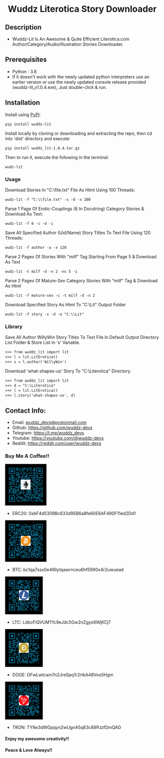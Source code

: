 <h1 align="center">Wuddz Literotica Story Downloader</h1>

## Description
 - Wuddz-Lit Is An Awesome & Quite Efficient Literotica.com Author/Category/Audio/Illustration Stories Downloader.

## Prerequisites
 - Python : 3.6
 - If it doesn't work with the newly updated python interpreters use an earlier version
   or use the newly updated console release provided (wuddz-lit_v1.0.4.exe), Just double-click & run.

## Installation
Install using [PyPI](https://pypi.org/project/wuddz-lit):
```
pip install wuddz-lit
```
Install locally by cloning or downloading and extracting the repo, then cd into 'dist' directory and execute:
```
pip install wuddz_lit-1.0.4.tar.gz
```
Then to run it, execute the following in the terminal:
```
wudz-lit
```

### Usage
Download Stories In "C:\\file.txt" File As Html Using 100 Threads:
```
wudz-lit -f "C:\\file.txt" -s -d -x 100
```
Parse 1 Page Of Erotic-Couplings (6 In Docstring) Category Stories & Download As Text:
```
wudz-lit -f 6 -c -d -i
```
Save All Specified Author (Uid/Name) Story Titles To Text File Using 120 Threads:
```
wudz-lit -f author -a -x 120
```
Parse 2 Pages Of Stories With "milf" Tag Starting From Page 5 & Download As Text
```
wudz-lit -t milf -d -n 2 -ns 5 -i
```
Parse 2 Pages Of Mature-Sex Category Stories With "milf" Tag & Download As Html
```
wudz-lit -f mature-sex -c -t milf -d -n 2
```
Download Specified Story As Html To "C:\\Lit" Output Folder
```
wudz-lit -f story -s -d -o "C:\\Lit"
```

### Library
Save All Author WillyWin Story Titles To Text File In Default Output Directory List Folder & Store List In 's' Variable.
```
>>> from wuddz_lit import lit
>>> l = lit.LitErotica()
>>> s = l.author('WillyWin')
```
Download 'what-shapes-us' Story To "C:\\Literotica" Directory.
```
>>> from wuddz_lit import lit
>>> d = "C:\Literotica"
>>> l = lit.LitErotica()
>>> l.story('what-shapes-us', d)
```

## Contact Info:
 - Email:     wuddz_devs@protonmail.com
 - Github:    https://github.com/wuddz-devs
 - Telegram:  https://t.me/wuddz_devs
 - Youtube:   https://youtube.com/@wuddz-devs
 - Reddit:    https://reddit.com/user/wuddz-devs

### Buy Me A Coffee!!
![Alt Text](https://raw.githubusercontent.com/wuddz-devs/wuddz-devs/main/assets/eth.png)
 - ERC20:    0xbF4d5309Bc633d95B6a8fe60E6AF490F11ed2Dd1

![Alt Text](https://raw.githubusercontent.com/wuddz-devs/wuddz-devs/main/assets/btc.png)
 - BTC:      bc1qa7ssx0e4l6lytqawrnceu6hf5990x4r2uwuead

![Alt Text](https://raw.githubusercontent.com/wuddz-devs/wuddz-devs/main/assets/ltc.png)
 - LTC:      LdbcFiQVUMTfc9eJdc5Gw2nZgyo6WjKCj7

![Alt Text](https://raw.githubusercontent.com/wuddz-devs/wuddz-devs/main/assets/doge.png)
 - DOGE:     DFwLwtcam7n2JreSpq1r2rtkA48Vos5Hgm

![Alt Text](https://raw.githubusercontent.com/wuddz-devs/wuddz-devs/main/assets/tron.png)
 - TRON:     TY6e3dWGpqyn2wUgnA5q63c88PJzfDmQAD

#### Enjoy my awesome creativity!!
#### Peace & Love Always!!
